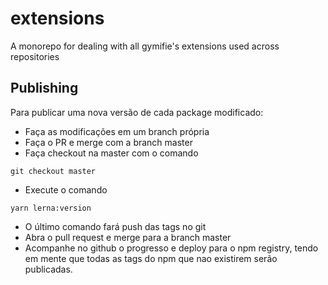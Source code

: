 # extensions
A monorepo for dealing with all gymifie's extensions used across repositories

## Publishing
Para publicar uma nova versão de cada package modificado:

- Faça as modificações em um branch própria
- Faça o PR e merge com a branch master
- Faça checkout na master com o comando
```
git checkout master
```
- Execute o comando
```
yarn lerna:version
```
- O último comando fará push das tags no git
- Abra o pull request e merge para a branch master
- Acompanhe no github o progresso e deploy para o npm registry, tendo em mente que todas as tags do npm que nao existirem serão publicadas.